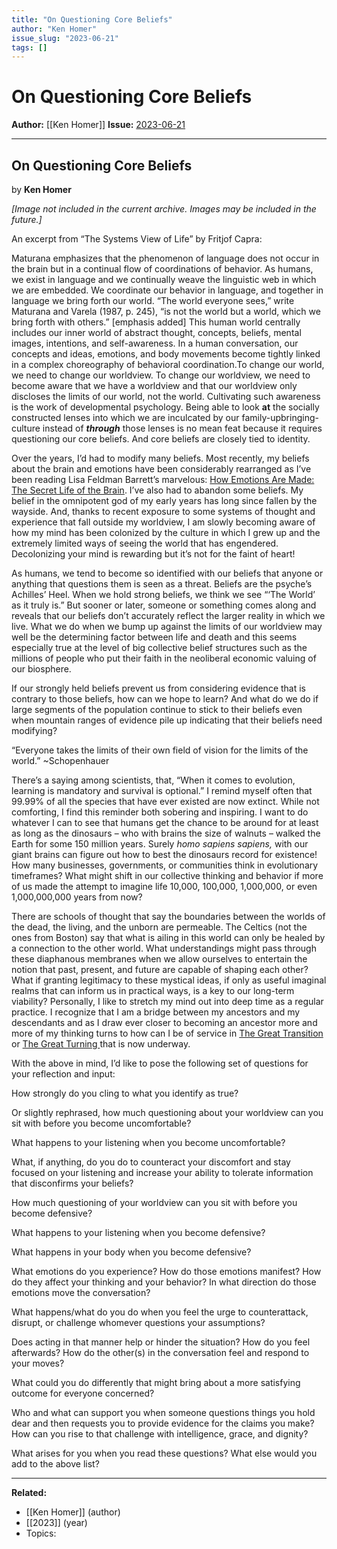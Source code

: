 ```yaml
---
title: "On Questioning Core Beliefs"
author: "Ken Homer"
issue_slug: "2023-06-21"
tags: []
---
```


# On Questioning Core Beliefs

**Author:** [[Ken Homer]]
**Issue:** [2023-06-21](https://plex.collectivesensecommons.org/2023-06-21/)

---

## On Questioning Core Beliefs
by **Ken Homer**

*[Image not included in the current archive. Images may be included in the future.]*

An excerpt from “The Systems View of Life” by Fritjof Capra:

Maturana emphasizes that the phenomenon of language does not occur in the brain but in a continual flow of coordinations of behavior. As humans, we exist in language and we continually weave the linguistic web in which we are embedded. We coordinate our behavior in language, and together in language we bring forth our world. “The world everyone sees,” write Maturana and Varela (1987, p. 245), “is not the world but a world, which we bring forth with others.” [emphasis added] This human world centrally includes our inner world of abstract thought, concepts, beliefs, mental images, intentions, and self-awareness. In a human conversation, our concepts and ideas, emotions, and body movements become tightly linked in a complex choreography of behavioral coordination.To change our world, we need to change our worldview. To change our worldview, we need to become aware that we have a worldview and that our worldview only discloses the limits of our world, not the world. Cultivating such awareness is the work of developmental psychology. Being able to look **at** the socially constructed lenses into which we are inculcated by our family-upbringing-culture instead of ***through*** those lenses is no mean feat because it requires questioning our core beliefs. And core beliefs are closely tied to identity.

Over the years, I’d had to modify many beliefs. Most recently, my beliefs about the brain and emotions have been considerably rearranged as I’ve been reading Lisa Feldman Barrett’s marvelous: [How Emotions Are Made: The Secret Life of the Brain](https://www.goodreads.com/book/show/23719305-how-emotions-are-made). I’ve also had to abandon some beliefs. My belief in the omnipotent god of my early years has long since fallen by the wayside. And, thanks to recent exposure to some systems of thought and experience that fall outside my worldview, I am slowly becoming aware of how my mind has been colonized by the culture in which I grew up and the extremely limited ways of seeing the world that has engendered. Decolonizing your mind is rewarding but it’s not for the faint of heart!

As humans, we tend to become so identified with our beliefs that anyone or anything that questions them is seen as a threat. Beliefs are the psyche’s Achilles’ Heel. When we hold strong beliefs, we think we see “‘The World’ as it truly is.” But sooner or later, someone or something comes along and reveals that our beliefs don’t accurately reflect the larger reality in which we live. What we do when we bump up against the limits of our worldview may well be the determining factor between life and death and this seems especially true at the level of big collective belief structures such as the millions of people who put their faith in the neoliberal economic valuing of our biosphere.

If our strongly held beliefs prevent us from considering evidence that is contrary to those beliefs, how can we hope to learn? And what do we do if large segments of the population continue to stick to their beliefs even when mountain ranges of evidence pile up indicating that their beliefs need modifying?

“Everyone takes the limits of their own field of vision for the limits of the world.” ~Schopenhauer

There’s a saying among scientists, that, “When it comes to evolution, learning is mandatory and survival is optional.” I remind myself often that 99.99% of all the species that have ever existed are now extinct. While not comforting, I find this reminder both sobering and inspiring. I want to do whatever I can to see that humans get the chance to be around for at least as long as the dinosaurs – who with brains the size of walnuts – walked the Earth for some 150 million years. Surely *homo sapiens sapiens,* with our giant brains can figure out how to best the dinosaurs record for existence! How many businesses, governments, or communities think in evolutionary timeframes? What might shift in our collective thinking and behavior if more of us made the attempt to imagine life 10,000, 100,000, 1,000,000, or even 1,000,000,000 years from now?

There are schools of thought that say the boundaries between the worlds of the dead, the living, and the unborn are permeable. The Celtics (not the ones from Boston) say that what is ailing in this world can only be healed by a connection to the other world. What understandings might pass through these diaphanous membranes when we allow ourselves to entertain the notion that past, present, and future are capable of shaping each other? What if granting legitimacy to these mystical ideas, if only as useful imaginal realms that can inform us in practical ways, is a key to our long-term viability? Personally, I like to stretch my mind out into deep time as a regular practice. I recognize that I am a bridge between my ancestors and my descendants and as I draw ever closer to becoming an ancestor more and more of my thinking turns to how can I be of service in [The Great Transition](https://www.greattransition.org/about/what-is-the-great-transition) or [The Great Turning ](https://www.ecoliteracy.org/article/great-turning)that is now underway.

With the above in mind, I’d like to pose the following set of questions for your reflection and input:

How strongly do you cling to what you identify as true?

Or slightly rephrased, how much questioning about your worldview can you sit with before you become uncomfortable?

What happens to your listening when you become uncomfortable?

What, if anything, do you do to counteract your discomfort and stay focused on your listening and increase your ability to tolerate information that disconfirms your beliefs?

How much questioning of your worldview can you sit with before you become defensive?

What happens to your listening when you become defensive?

What happens in your body when you become defensive?

What emotions do you experience? How do those emotions manifest? How do they affect your thinking and your behavior? In what direction do those emotions move the conversation?

What happens/what do you do when you feel the urge to counterattack, disrupt, or challenge whomever questions your assumptions?

Does acting in that manner help or hinder the situation? How do you feel afterwards? How do the other(s) in the conversation feel and respond to your moves?

What could you do differently that might bring about a more satisfying outcome for everyone concerned?

Who and what can support you when someone questions things you hold dear and then requests you to provide evidence for the claims you make? How can you rise to that challenge with intelligence, grace, and dignity?

What arises for you when you read these questions? What else would you add to the above list?

---

**Related:**
- [[Ken Homer]] (author)
- [[2023]] (year)
- Topics: 

